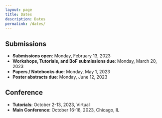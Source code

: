 ```yaml
---
layout: page
title: Dates
description: Dates
permalink: /dates/
---
```



## Submissions

- **Submissions open**: Monday, February 13, 2023
- **Workshops, Tutorials, and BoF submissions due**: Monday, March 20, 2023
- **Papers / Notebooks due**: Monday, May 1, 2023
- **Poster abstracts due**: Monday, June 12, 2023

## Conference

- **Tutorials**: October 2-13, 2023, Virtual
- **Main Conference**: October 16-18, 2023, Chicago, IL
